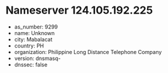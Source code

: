 # Nameserver 124.105.192.225

* as_number: 9299
* name: Unknown
* city: Mabalacat
* country: PH
* organization: Philippine Long Distance Telephone Company
* version: dnsmasq-
* dnssec: false
